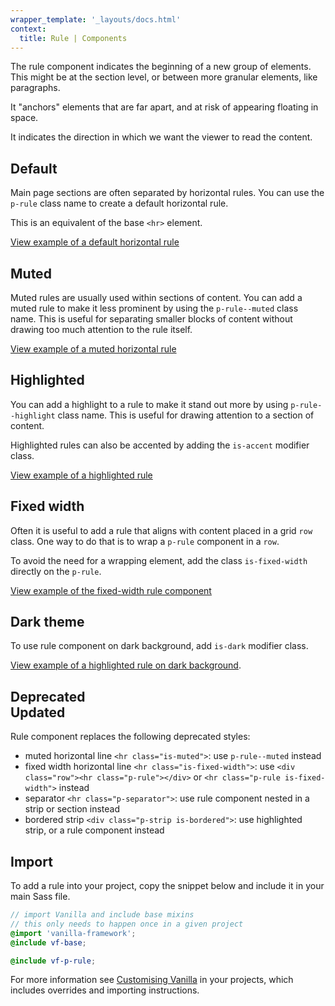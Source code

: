 ```yaml
---
wrapper_template: '_layouts/docs.html'
context:
  title: Rule | Components
---
```


The rule component indicates the beginning of a new group of elements. This might be at the section level, or between more granular elements, like paragraphs.

It "anchors" elements that are far apart, and at risk of appearing floating in space.

It indicates the direction in which we want the viewer to read the content.

## Default

Main page sections are often separated by horizontal rules. You can use the `p-rule` class name to create a default horizontal rule.

This is an equivalent of the base `<hr>` element.

<div class="embedded-example"><a href="/docs/examples/patterns/rule/default" class="js-example">
View example of a default horizontal rule
</a></div>

## Muted

Muted rules are usually used within sections of content. You can add a muted rule to make it less prominent by using the `p-rule--muted` class name. This is useful for separating smaller blocks of content without drawing too much attention to the rule itself.

<div class="embedded-example"><a href="/docs/examples/patterns/rule/muted" class="js-example">
View example of a muted horizontal rule
</a></div>

## Highlighted

You can add a highlight to a rule to make it stand out more by using `p-rule--highlight` class name. This is useful for drawing attention to a section of content.

Highlighted rules can also be accented by adding the `is-accent` modifier class.

<div class="embedded-example"><a href="/docs/examples/patterns/rule/highlight" class="js-example">
View example of a highlighted rule
</a></div>

## Fixed width

Often it is useful to add a rule that aligns with content placed in a grid `row` class. One way to do that is to wrap a `p-rule` component in a `row`.

To avoid the need for a wrapping element, add the class `is-fixed-width` directly on the `p-rule`.

<div class="embedded-example"><a href="/docs/examples/patterns/rule/fixed-width/" class="js-example">
View example of the fixed-width rule component
</a></div>

## Dark theme

To use rule component on dark background, add `is-dark` modifier class.

[View example of a highlighted rule on dark background](/docs/examples/patterns/rule/default?theme=dark).

<h2>
  Deprecated
  <div class="p-status-label--information u-align--middle">Updated</div>
</h2>

Rule component replaces the following deprecated styles:

- muted horizontal line `<hr class="is-muted">`: use `p-rule--muted` instead
- fixed width horizontal line `<hr class="is-fixed-width">`: use `<div class="row"><hr class="p-rule"></div>` or `<hr class="p-rule is-fixed-width">` instead
- separator `<hr class="p-separator">`: use rule component nested in a strip or section instead
- bordered strip `<div class="p-strip is-bordered">`: use highlighted strip, or a rule component instead

## Import

To add a rule into your project, copy the snippet below and include it in your main Sass file.

```scss
// import Vanilla and include base mixins
// this only needs to happen once in a given project
@import 'vanilla-framework';
@include vf-base;

@include vf-p-rule;
```

For more information see [Customising Vanilla](/docs/customising-vanilla/) in your projects, which includes overrides and importing instructions.
